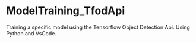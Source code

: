 # ModelTraining_TfodApi
Training a specific model using the Tensorflow Object Detection Api. Using Python and VsCode.
